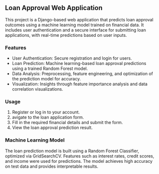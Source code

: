## Loan Approval Web Application
This project is a Django-based web application that predicts loan approval outcomes using a machine learning model trained on financial data. It includes user authentication and a secure interface for submitting loan applications, with real-time predictions based on user inputs.

### Features
- User Authentication: Secure registration and login for users.
- Loan Prediction: Machine learning-based loan approval predictions using a trained Random Forest model.
- Data Analysis: Preprocessing, feature engineering, and optimization of the prediction model for accuracy.
- Visualization: Insights through feature importance analysis and data correlation visualizations.
 
### Usage
1. Register or log in to your account.
2. avigate to the loan application form.
3. Fill in the required financial details and submit the form.
4. View the loan approval prediction result.

### Machine Learning Model
The loan prediction model is built using a Random Forest Classifier, optimized via GridSearchCV. Features such as interest rates, credit scores, and income were used for predictions. The model achieves high accuracy on test data and provides interpretable results.
